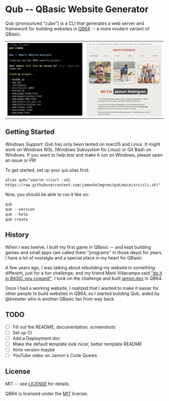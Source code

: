 # Qub -- QBasic Website Generator

Qub (pronounced "cube") is a CLI that generates a web server and framework for building websites in [QB64](https://qb64.com/) -- a more modern variant of QBasic.

<table><tr><td>
  <img alt="Screenshot of Qub running" src="./.github/images/screenshot-cli.png" width="300" />
</td><td>
  <img alt="Screenshot of Qub-powered website" src="./.github/images/screenshot-website.png" width="300" />
</td></tr></table>

## Getting Started

_Windows Support_: Qub has only been tested on macOS and Linux. It might work on Windows WSL (Windows Subsystem for Linux) or Git Bash on Windows. If you want to help test and make it run on Windows, please open an issue or PR!

To get started, set up your `qub` alias first:

```
alias qub="source <(curl -sSL https://raw.githubusercontent.com/jamonholmgren/qub/main/src/cli.sh)"
```

Now, you should be able to run it like so:

```
qub
qub --version
qub --help
qub create
```

## History

When I was twelve, I built my first game in QBasic -- and kept building games and small apps (we called them "programs" in those days) for years. I have a lot of nostalgia and a special place in my heart for QBasic.

A few years ago, I was talking about rebuilding my website in something different, just for a fun challenge, and my friend Mark Villacampa said ["do it in BASIC you coward!"](https://twitter.com/MarkVillacampa/status/1594426506754801664). I took on the challenge and built [jamon.dev](https://jamon.dev) in QB64.

Once I had a working website, I realized that I wanted to make it easier for other people to build websites in QB64, so I started building Qub, aided by @knewter who is another QBasic fan from way back.

## TODO

- [ ] Fill out the README, documentation, screenshots
- [ ] Set up CI
- [ ] Add a Deployment doc
- [ ] Make the default template look nicer, better template README
- [ ] htmx version maybe
- [ ] YouTube video on Jamon's Code Quests

## License

MIT -- see [LICENSE](LICENSE) for details.

QB64 is licensed under the [MIT](https://github.com/QB64Official/qb64/blob/master/licenses/COPYING.TXT) license.
